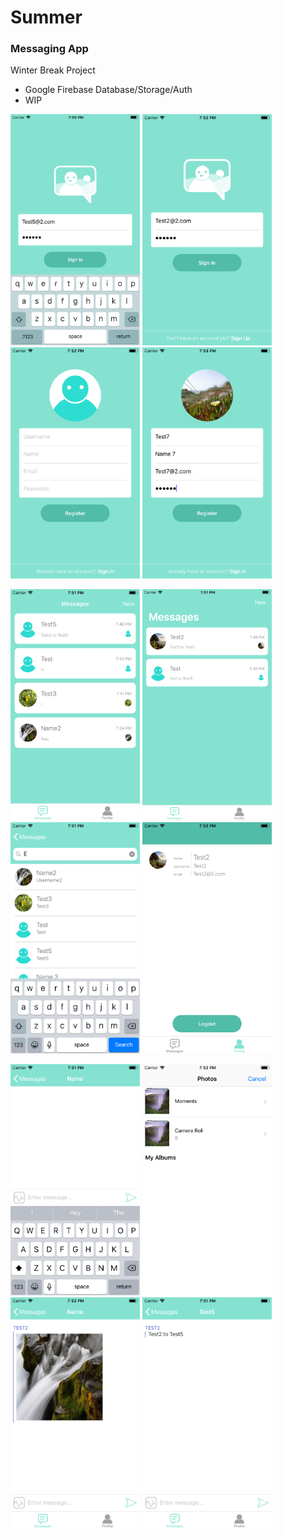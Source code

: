 # Summer
### Messaging App
Winter Break Project
 - Google Firebase Database/Storage/Auth
 - WIP
 
 <img src="screenshots/login2.png" width="207" height="370"> <img src="screenshots/login.png" width="207" height="370"> <img src="screenshots/register.png" width="207" height="370"> <img src="screenshots/register2.png" width="207" height="370">
 
 
 <img src="screenshots/chatList.png" width="207" height="370"> <img src="screenshots/chatList2.png" width="207" height="370"> <img src="screenshots/discover.png" width="207" height="370"> <img src="screenshots/profile.png" width="207" height="370">
 
 
 <img src="screenshots/chat.png" width="207" height="370"> <img src="screenshots/photo.png" width="207" height="370"> <img src="screenshots/chat2.png" width="207" height="370"> <img src="screenshots/chat3.png" width="207" height="370">

